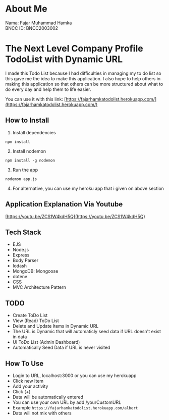 # About Me
Nama: Fajar Muhammad Hamka<br />
BNCC ID: BNCC2003002

# The Next Level Company Profile TodoList with Dynamic URL
I made this Todo List because I had difficulties in managing my to do list so this gave me the idea to make this application. I also hope to help others in making this application so that others can be more structured about what to do every day and help them to life easier.

You can use it with this link:
[https://fajarhamkatodolist.herokuapp.com/](https://fajarhamkatodolist.herokuapp.com/)

## How to Install
1. Install dependencies
```
npm install
```
2. Install nodemon
```
npm install -g nodemon
```
3. Run the app
```
nodemon app.js
```
4. For alternative, you can use my heroku app that i given on above section

## Application Explanation Via Youtube
[https://youtu.be/ZCS1W4kdH5Q](https://youtu.be/ZCS1W4kdH5Q)

## Tech Stack
- EJS
- Node.js
- Express
- Body Parser
- lodash
- MongoDB: Mongoose
- dotenv
- CSS
- MVC Architecture Pattern

## TODO
 - Create ToDo List
 - View (Read) ToDo List
 - Delete and Update Items in Dynamic URL
 - The URL is Dynamic that will automaticly seed data if URL doesn't exist in data
 - UI ToDo List (Admin Dashboard)
 - Automatically Seed Data if URL is never visited

 ## How To Use
 - Login to URL, localhost:3000 or you can use my herokuapp
 - Click new Item
 - Add your activity
 - Click (+)
 - Data will be automatically entered
 - You can use your own URL by add /yourCustomURL
 - Example ```https://fajarhamkatodolist.herokuapp.com/albert```
 - Data will not mix with others
